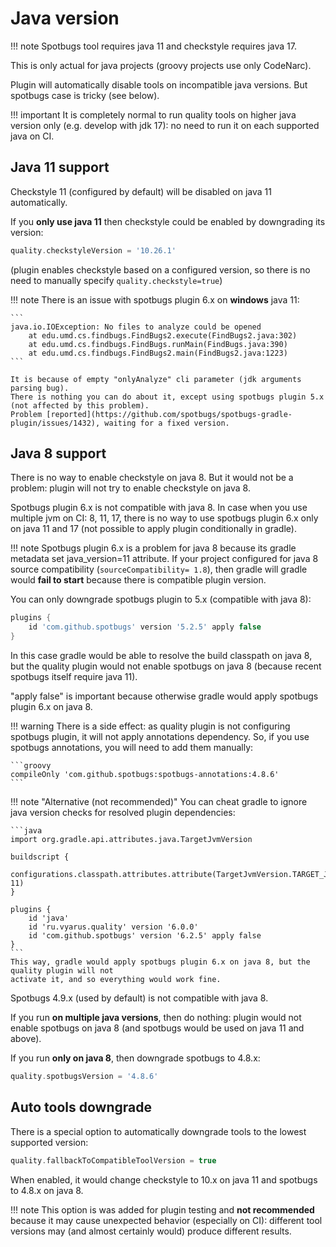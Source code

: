 # Java version

!!! note
    Spotbugs tool requires java 11 and checkstyle requires java 17.

This is only actual for java projects (groovy projects use only CodeNarc).

Plugin will automatically disable tools on incompatible java versions. 
But spotbugs case is tricky (see below).

!!! important
    It is completely normal to run quality tools on higher java version only (e.g. develop with jdk 17):
    no need to run it on each supported java on CI.

## Java 11 support

Checkstyle 11 (configured by default) will be disabled on java 11 automatically.

If you **only use java 11** then checkstyle could be enabled by downgrading its version:

```groovy
quality.checkstyleVersion = '10.26.1'
```

(plugin enables checkstyle based on a configured version, so there is no need to manually specify `quality.checkstyle=true`)

!!! note
    There is an issue with spotbugs plugin 6.x on **windows** java 11:

    ```
    java.io.IOException: No files to analyze could be opened
        at edu.umd.cs.findbugs.FindBugs2.execute(FindBugs2.java:302)
        at edu.umd.cs.findbugs.FindBugs.runMain(FindBugs.java:390)
        at edu.umd.cs.findbugs.FindBugs2.main(FindBugs2.java:1223)
    ```
    
    It is because of empty "onlyAnalyze" cli parameter (jdk arguments parsing bug). 
    There is nothing you can do about it, except using spotbugs plugin 5.x (not affected by this problem).
    Problem [reported](https://github.com/spotbugs/spotbugs-gradle-plugin/issues/1432), waiting for a fixed version.


## Java 8 support

There is no way to enable checkstyle on java 8. But it would not be a problem:
plugin will not try to enable checkstyle on java 8.

Spotbugs plugin 6.x is not compatible with java 8. In case when you use multiple jvm on CI: 8, 11, 17,
there is no way to use spotbugs plugin 6.x only on java 11 and 17 (not possible to apply plugin conditionally in gradle).

!!! note
    Spotbugs plugin 6.x is a problem for java 8 because its gradle metadata set java_version=11 attribute.
    If your project configured for java 8 source compatibility (`sourceCompatibility= 1.8`), then gradle will
    gradle would **fail to start** because there is compatible plugin version.

You can only downgrade spotbugs plugin to 5.x (compatible with java 8):

```groovy
plugins {
    id 'com.github.spotbugs' version '5.2.5' apply false
}
```

In this case gradle would be able to resolve the build classpath on java 8, but the quality plugin would not 
enable spotbugs on java 8 (because recent spotbugs itself require java 11).

"apply false" is important because otherwise gradle would apply spotbugs plugin 6.x on java 8.

!!! warning
    There is a side effect: as quality plugin is not configuring spotbugs plugin, it will not
    apply annotations dependency. So, if you use spotbugs annotations, you will need to add them manually:

    ```groovy
    compileOnly 'com.github.spotbugs:spotbugs-annotations:4.8.6'
    ```

!!! note "Alternative (not recommended)"
    You can cheat gradle to ignore java version checks for resolved plugin dependencies:

    ```java
    import org.gradle.api.attributes.java.TargetJvmVersion
    
    buildscript {
        configurations.classpath.attributes.attribute(TargetJvmVersion.TARGET_JVM_VERSION_ATTRIBUTE, 11)
    }
    
    plugins {
        id 'java'
        id 'ru.vyarus.quality' version '6.0.0'
        id 'com.github.spotbugs' version '6.2.5' apply false
    }
    ```
    This way, gradle would apply spotbugs plugin 6.x on java 8, but the quality plugin will not
    activate it, and so everything would work fine.


Spotbugs 4.9.x (used by default) is not compatible with java 8.

If you run **on multiple java versions**, then do nothing: plugin would not
enable spotbugs on java 8 (and spotbugs would be used on java 11 and above).

If you run **only on java 8**, then downgrade spotbugs to 4.8.x:

```groovy
quality.spotbugsVersion = '4.8.6'
```

## Auto tools downgrade

There is a special option to automatically downgrade tools to the lowest supported version:

```groovy
quality.fallbackToCompatibleToolVersion = true
```

When enabled, it would change checkstyle to 10.x on java 11 and spotbugs to 4.8.x on java 8.

!!! note
    This option is was added for plugin testing and **not recommended** because it may cause unexpected 
    behavior (especially on CI): different tool versions may (and almost certainly would) produce different results.